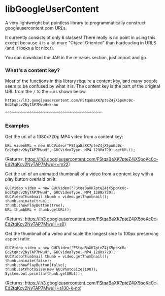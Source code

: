 # libGoogleUserContent
A very lightweight but pointless library to programmatically construct googleusercontent.com URLs.

It currently consists of only 6 classes! There really is no point in using this except because it is a lot more "Object Oriented" than hardcoding in URLS (and it looks a lot nicer).

You can download the JAR in the releases section, just import and go.

### What's a content key? ###
Most of the functions in this library require a content key, and many people seem to be confused by what it is. The content key is the part of the original URL from the <code>/</code> to the <code>=</code> as shown below.
```
https://lh3.googleusercontent.com/FStqaBaXK7pteZ4jX5poKc0c-Ed2tqKcv2NyTAP7MwuH=k-no
                                  ^^^^^^^^^^^^^^^^^^^^^^^^^^^^^^^^^^^^^^^^^^^^
```

### Examples ###
Get the url of a 1080x720p MP4 video from a content key:

```
URL videoURL = new GUCVideo("FStqaBaXK7pteZ4jX5poKc0c-Ed2tqKcv2NyTAP7MwuH", GUCVideoType._MP4_1280x720).getURL();
```
(Returns: https://lh3.googleusercontent.com/FStqaBaXK7pteZ4jX5poKc0c-Ed2tqKcv2NyTAP7MwuH=m22)

Get the url of an animated thumbnail of a video from a content key with a play button overlaid on it:
```
GUCVideo video = new GUCVideo("FStqaBaXK7pteZ4jX5poKc0c-Ed2tqKcv2NyTAP7MwuH", GUCVideoType._MP4_1280x720);
GUCVideoThumbnail thumb = video.getThumbnail();
thumb.animate(true);
thumb.showPlayButton(true);
URL thumbURL = thumb.getURL();
```
(Returns: https://lh3.googleusercontent.com/FStqaBaXK7pteZ4jX5poKc0c-Ed2tqKcv2NyTAP7MwuH=s0)

Get the thumbnail of a video and scale the longest side to 100px preserving aspect ratio:
```
GUCVideo video = new GUCVideo("FStqaBaXK7pteZ4jX5poKc0c-Ed2tqKcv2NyTAP7MwuH", GUCVideoType._MP4_1280x720);
GUCVideoThumbnail thumb = video.getThumbnail();
thumb.animate(false);
thumb.showPlayButton(false);
thumb.setPhotoSize(new GUCPhotoSize(100));
System.out.println(thumb.getURL());
```
(Returns: https://lh3.googleusercontent.com/FStqaBaXK7pteZ4jX5poKc0c-Ed2tqKcv2NyTAP7MwuH=s100-k-no)
